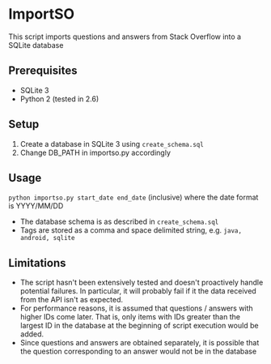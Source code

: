 # ImportSO

This script imports questions and answers from Stack Overflow into a SQLite database

## Prerequisites
* SQLite 3
* Python 2 (tested in 2.6)

## Setup
1. Create a database in SQLite 3 using `create_schema.sql`
2. Change DB_PATH in importso.py accordingly

## Usage
`python importso.py start_date end_date` (inclusive) where the date format is YYYY/MM/DD

* The database schema is as described in `create_schema.sql`
* Tags are stored as a comma and space delimited string, e.g. `java, android, sqlite`

## Limitations
* The script hasn't been extensively tested and doesn't proactively handle potential failures. In particular, it will probably fail if it the data received from the API isn't as expected.
* For performance reasons, it is assumed that questions / answers with higher IDs come later. That is, only items with IDs greater than the largest ID in the database at the beginning of script execution would be added.
* Since questions and answers are obtained separately, it is possible that the question corresponding to an answer would not be in the database
